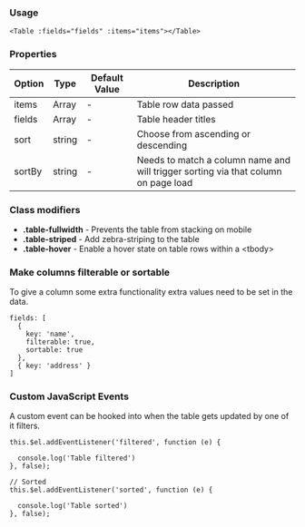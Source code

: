 ### Usage

```
<Table :fields="fields" :items="items"></Table>
```

### Properties

| Option | Type | Default Value | Description |
| ------ | ---- | ------------- | ----------- |
| items  | Array | - | Table row data passed |
| fields | Array | - | Table header titles  |
| sort   | string | - | Choose from ascending or descending |
| sortBy | string | - | Needs to match a column name and will trigger sorting via that column on page load |

### Class modifiers

- **.table-fullwidth** - Prevents the table from stacking on mobile
- **.table-striped** - Add zebra-striping to the table
- **.table-hover** - Enable a hover state on table rows within a &lt;tbody&gt;

### Make columns filterable or sortable

To give a column some extra functionality extra values need to be set in the data.

```
fields: [
  { 
    key: 'name',
    filterable: true,
    sortable: true
  },
  { key: 'address' }
]
```

### Custom JavaScript Events

A custom event can be hooked into when the table gets updated by one of it filters.

```
this.$el.addEventListener('filtered', function (e) { 
      
  console.log('Table filtered')
}, false);

// Sorted
this.$el.addEventListener('sorted', function (e) { 
      
  console.log('Table sorted')
}, false);
```
